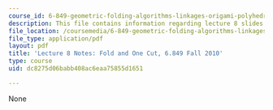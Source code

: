 ```yaml
---
course_id: 6-849-geometric-folding-algorithms-linkages-origami-polyhedra-fall-2012
description: This file contains information regarding lecture 8 slides.
file_location: /coursemedia/6-849-geometric-folding-algorithms-linkages-origami-polyhedra-fall-2012/dc8275d06babb408ac6eaa75855d1651_MIT6_849F12_L08.pdf
file_type: application/pdf
layout: pdf
title: 'Lecture 8 Notes: Fold and One Cut, 6.849 Fall 2010'
type: course
uid: dc8275d06babb408ac6eaa75855d1651

---
```

None